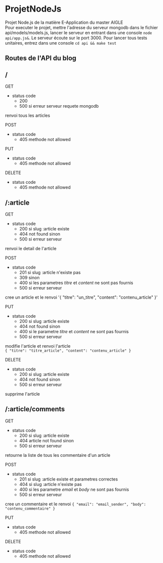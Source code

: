 ProjetNodeJs
============

Projet Node.js de la matière E-Application du master AIGLE  
Pour executer le projet, mettre l'adresse du serveur mongodb dans le fichier api/models/models.js, lancer le serveur en entrant dans une console `node api/app.js&`. Le serveur écoute sur le port 3000. Pour lancer tous tests unitaires, entrez dans une console `cd api && make test`


Routes de l'API du blog
------------

## /
GET  
* status code 
    * 200
    * 500 si erreur serveur requete mongodb

renvoi tous les articles 

POST
* status code
    * 405 methode not allowed 

PUT
* status code
    * 405 methode not allowed 

DELETE
* status code
    * 405 methode not allowed 



## /:article

GET  
* status code 
    * 200 si slug :article existe  
    * 404 not found sinon
    * 500 si erreur serveur

renvoi le detail de l'article


POST
* status code
    * 201 si slug :article n'existe pas
    * 309 sinon
    * 400 si les parametres _titre_ et _content_ ne sont pas fournis
    * 500 si erreur serveur

cree un article et le renvoi
'{ "titre": "un_titre", "content": "contenu_article" }'


PUT  
* status code 
    * 200 si slug :article existe  
    * 404 not found sinon  
    * 400 si le parametre _titre_ et _content_ ne sont pas fournis  
    * 500 si erreur serveur

modifie l'article  et renvoi l'article  
`{ "titre": "titre_article", "content": "contenu_article" }`  


DELETE  
* status code 
    * 200 si slug :article existe  
    * 404 not found sinon  
    * 500 si erreur serveur

supprime l'article


## /:article/comments

GET
* status code
    * 200 si slug :article existe
    * 404 article not found sinon
    * 500 si erreur serveur

retourne la liste de tous les commentaire d'un article


POST
* status code
    * 201 si slug :article existe et parametres correctes
    * 404 si slug :article n'existe pas
    * 400 si les parametre _email_ et _body_ ne sont pas fournis
    * 500 si erreur serveur

cree un commentaire et le renvoi
`{ "email": "email_sender", "body": "contenu_commentaire" }`


PUT
* status code
    * 405 methode not allowed 


DELETE
* status code
    * 405 methode not allowed 
